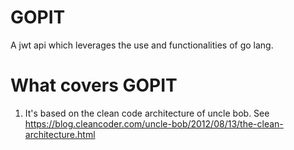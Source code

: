 # GOPIT
A jwt api which leverages the use and functionalities of go lang.

# What covers GOPIT
1. It's based on the clean code architecture of uncle bob. See https://blog.cleancoder.com/uncle-bob/2012/08/13/the-clean-architecture.html